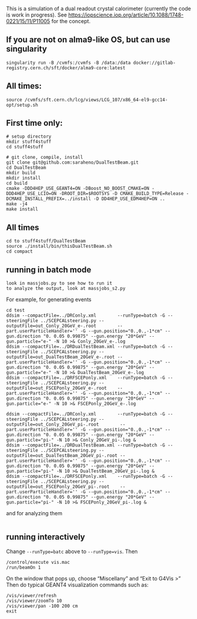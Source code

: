 This is a simulation of a dual readout crystal calorimeter (currently the code is work in progress).
See https://iopscience.iop.org/article/10.1088/1748-0221/15/11/P11005 for the concept.

## If you are not on alma9-like OS, but can use singularity
```
singularity run -B /cvmfs:/cvmfs -B /data:/data docker://gitlab-registry.cern.ch/sft/docker/alma9-core:latest
```

## All times:
```
source /cvmfs/sft.cern.ch/lcg/views/LCG_107/x86_64-el9-gcc14-opt/setup.sh
```

## First time only:
```
# setup directory
mkdir stuff4stuff
cd stuff4stuff

# git clone, compile, install
git clone git@github.com:saraheno/DualTestBeam.git
cd DualTestBeam
mkdir build
mkdir install
cd build
cmake -DDD4HEP_USE_GEANT4=ON -DBoost_NO_BOOST_CMAKE=ON -DDD4HEP_USE_LCIO=ON -DROOT_DIR=$ROOTSYS -D CMAKE_BUILD_TYPE=Release -DCMAKE_INSTALL_PREFIX=../install -D DD4HEP_USE_EDM4HEP=ON ..
make -j4
make install
```

## All times
```
cd to stuff4stuff/DualTestBeam	
source ./install/bin/thisDualTestBeam.sh
cd compact
```

## running in batch mode
```
look in massjobs.py to see how to run it
to analyze the output, look at massjobs_s2.py
```

For example, for generating events
```
cd test
ddsim --compactFile=../DRConly.xml        --runType=batch -G --steeringFile ../SCEPCALsteering.py --outputFile=out_Conly_20GeV_e-.root        --part.userParticleHandler='' -G --gun.position="0.,0.,-1*cm" --gun.direction "0. 0.05 0.99875" --gun.energy "20*GeV" --gun.particle="e-" -N 10 >& Conly_20GeV_e-.log
ddsim --compactFile=../DRDualTestBeam.xml --runType=batch -G --steeringFile ../SCEPCALsteering.py --outputFile=out_DualTestBeam_20GeV_e-.root --part.userParticleHandler='' -G --gun.position="0.,0.,-1*cm" --gun.direction "0. 0.05 0.99875" --gun.energy "20*GeV" --gun.particle="e-" -N 10 >& DualTestBeam_20GeV_e-.log
ddsim --compactFile=../DRFSCEPonly.xml    --runType=batch -G --steeringFile ../SCEPCALsteering.py --outputFile=out_FSCEPonly_20GeV_e-.root    --part.userParticleHandler='' -G --gun.position="0.,0.,-1*cm" --gun.direction "0. 0.05 0.99875" --gun.energy "20*GeV" --gun.particle="e-" -N 10 >& FSCEPonly_20GeV_e-.log

ddsim --compactFile=../DRConly.xml        --runType=batch -G --steeringFile ../SCEPCALsteering.py --outputFile=out_Conly_20GeV_pi-.root        --part.userParticleHandler='' -G --gun.position="0.,0.,-1*cm" --gun.direction "0. 0.05 0.99875" --gun.energy "20*GeV" --gun.particle="pi-" -N 10 >& Conly_20GeV_pi-.log &
ddsim --compactFile=../DRDualTestBeam.xml --runType=batch -G --steeringFile ../SCEPCALsteering.py --outputFile=out_DualTestBeam_20GeV_pi-.root --part.userParticleHandler='' -G --gun.position="0.,0.,-1*cm" --gun.direction "0. 0.05 0.99875" --gun.energy "20*GeV" --gun.particle="pi-" -N 10 >& DualTestBeam_20GeV_pi-.log &
ddsim --compactFile=../DRFSCEPonly.xml    --runType=batch -G --steeringFile ../SCEPCALsteering.py --outputFile=out_FSCEPonly_20GeV_pi-.root    --part.userParticleHandler='' -G --gun.position="0.,0.,-1*cm" --gun.direction "0. 0.05 0.99875" --gun.energy "20*GeV" --gun.particle="pi-" -N 10 >& FSCEPonly_20GeV_pi-.log &
```
and for analyzing them
```
```

## running interactively
Change `--runType=batc` above to `--runType=vis`.
Then
```
/control/execute vis.mac
/run/beamOn 1
```
On the window that pops up, choose “Miscellany” and “Exit to G4Vis >”
Then do typical GEANT4 visualization commands such as:
```
/vis/viewer/refresh
/vis/viewer/zoomTo 10
/vis/viewer/pan -100 200 cm
exit
```


